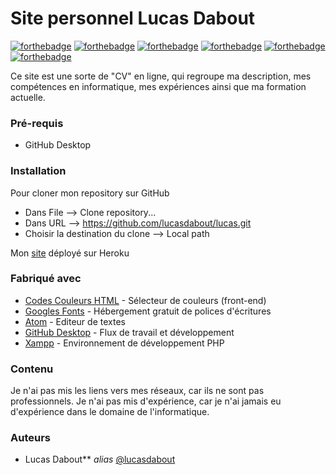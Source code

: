 # Site personnel Lucas Dabout

[![forthebadge](http://forthebadge.com/images/badges/built-with-love.svg)](http://forthebadge.com) 
[![forthebadge](https://forthebadge.com/images/badges/powered-by-coffee.svg)](https://forthebadge.com)
[![forthebadge](https://forthebadge.com/images/badges/uses-git.svg)](https://forthebadge.com)
[![forthebadge](https://forthebadge.com/images/badges/uses-css.svg)](https://forthebadge.com)
[![forthebadge](https://forthebadge.com/images/badges/uses-html.svg)](https://forthebadge.com)
[![forthebadge](https://forthebadge.com/images/badges/validated-html5.svg)](https://forthebadge.com)


Ce site est une sorte de "CV" en ligne, qui regroupe ma description, mes compétences en informatique, mes expériences ainsi que ma formation actuelle. 


### Pré-requis

- GitHub Desktop


### Installation

Pour cloner mon repository sur GitHub
* Dans File --> Clone repository...
* Dans URL --> https://github.com/lucasdabout/lucas.git
* Choisir la destination du clone --> Local path

Mon [site](lucas-dabout.herokuapp.com) déployé sur Heroku


### Fabriqué avec

* [Codes Couleurs HTML](https://htmlcolorcodes.com/fr/) - Sélecteur de couleurs (front-end)
* [Googles Fonts](https://fonts.google.com/) - Hébergement gratuit de polices d'écritures
* [Atom](https://atom.io/) - Editeur de textes
* [GitHub Desktop](https://desktop.github.com/) - Flux de travail et développement 
* [Xampp](https://www.apachefriends.org/fr/index.html) - Environnement de développement PHP



### Contenu

Je n'ai pas mis les liens vers mes réseaux, car ils ne sont pas professionnels. 
Je n'ai pas mis d'expérience, car je n'ai jamais eu d'expérience dans le domaine de l'informatique.

### Auteurs
* Lucas Dabout** _alias_ [@lucasdabout](https://github.com/lucasdabout)
